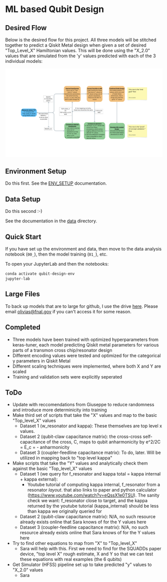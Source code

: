 # ML based Qubit Design

## Desired Flow

Below is the desired flow for this project. All three models will be stitched together to predict a Qiskit Metal design when given a set of desired "Top_Level_X" Hamiltonian values. This will be done using the "X_2.0" values that are simulated from the 'y' values predicted with each of the 3 individual models:

![Desired Flow](desired_flow.png)

## Environment Setup

Do this first. See the [ENV_SETUP](ENV_SETUP.md) documentation.

## Data Setup

Do this second :-) 

See the documentation in the [data](data) directory.

## Quick Start

If you have set up the environment and data, then move to the data analysis notebook (`00_`), then the model training (`01_`), etc.

To open your JupyterLab and then the notebooks:

```
conda activate qubit-design-env
jupyter-lab
```

## Large Files
To back up models that are to large for github, I use the drive [here](https://drive.google.com/drive/folders/1WVHR4b4g1M4xdOUghbwNKrABafRz-YaQ?usp=sharing). Please email olivias@fnal.gov if you can't access it for some reason.

## Completed
- Three models have been trained with optimized hyperparameters from keras-tuner, each model predicting Qiskit metal parameters for various parts of a transmon cross chip/resonator design
- Different encoding values were tested and optimized for the categorical y parameters in Qiskit Metal
- Different scaling techniques were implemented, where both X and Y are scaled
- Training and validation sets were explicitly seperated

## ToDo
- Update with reccomendations from Giuseppe to reduce randomness and introduce more determinicity into training
- Make third set of scripts that take the "X" values and map to the basic "Top_level_X" values
  - Dataset 1 (w_resonator and kappa): These themselves are top level x values.
  - Dataset 2 (qubit-claw capacitance matrix): the cross-cross self-capacitance of the cross, C, maps to qubit anharmonicity by e^2/2C = E_c = - anharmonicity
  - Dataset 3 (coupler-feedline capacitance matrix): To do, later. Will be utilized in mapping back to "top level kappa"
- Make scripts that take the "Y" values and analytically check them against the basic "Top_level_X" values
  - Dataset 1 (we query for f_resonator and kappa total = kappa internal + kappa external):
    - Youtube tutorial of computing kappa internal, f_resonator from a resonator *layout*. that also links to paper and python calculator (https://www.youtube.com/watch?v=eQssX1e0TSU). The sanity check we want: f_resonator close to target, and the kappa returned by the youtube tutorial (kappa_internal) should be less than kappa we originally queried for 
  - Dataset 2 (qubit-claw capacitance matrix): N/A, no such resource already exists online that Sara knows of for the Y values here
  - Dataset 3 (coupler-feedline capacitance matrix): N/A, no such resource already exists online that Sara knows of for the Y values here
- Try to find other equations to map from "X" to "Top_level_X"
  - Sara will help with this. First we need to find for the SQUADDs paper device, "top level X" rough estimate, X and Y so that we can test these equations with real examples (the 6 qubits)
- Get Simulator (HFSS) pipeline set up to take predicted "y" values to "X_2.0" values
  - Sara
